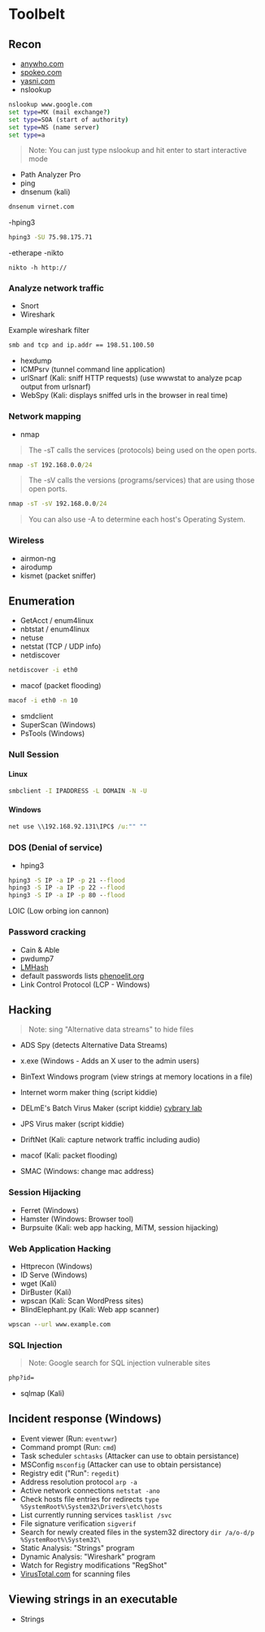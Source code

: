# Toolbelt

## Recon

- [anywho.com](https://www.anywho.com)
- [spokeo.com](https://www.spokeo.com)
- [yasni.com](https://www.yasni.com)
- nslookup

```cmd
nslookup www.google.com
set type=MX (mail exchange?)
set type=SOA (start of authority)
set type=NS (name server)
set type=a
```

> Note: You can just type nslookup and hit enter to start interactive mode

- Path Analyzer Pro
- ping
- dnsenum (kali)

```cmd
dnsenum virnet.com
```

-hping3

```cmd
hping3 -SU 75.98.175.71
```

-etherape
-nikto

```
nikto -h http://
```

### Analyze network traffic

- Snort
- Wireshark

Example wireshark filter

```txt
smb and tcp and ip.addr == 198.51.100.50
```

- hexdump
- ICMPsrv (tunnel command line application)
- urlSnarf (Kali: sniff HTTP requests) (use wwwstat to analyze pcap output from urlsnarf)
- WebSpy (Kali: displays sniffed urls in the browser in real time)

### Network mapping

- nmap

> The -sT calls the services (protocols) being used on the open ports.

```cmd
nmap -sT 192.168.0.0/24
```

> The -sV calls the versions (programs/services) that are using those open ports.

```cmd
nmap -sT -sV 192.168.0.0/24
```

> You can also use -A to determine each host's Operating System.

### Wireless

- airmon-ng
- airodump
- kismet (packet sniffer)

## Enumeration

- GetAcct / enum4linux
- nbtstat / enum4linux
- netuse
- netstat (TCP / UDP info)
- netdiscover

```cmd
netdiscover -i eth0
```

- macof (packet flooding)

```cmd
macof -i eth0 -n 10
```

- smdclient
- SuperScan (Windows)
- PsTools (Windows)

### Null Session

#### Linux

```cmd
smbclient -I IPADDRESS -L DOMAIN -N -U
```

#### Windows

```cmd
net use \\192.168.92.131\IPC$ /u:"" ""
```

### DOS (Denial of service)

- hping3

```cmd
hping3 -S IP -a IP -p 21 --flood
hping3 -S IP -a IP -p 22 --flood
hping3 -S IP -a IP -p 80 --flood
```

LOIC (Low orbing ion cannon)

### Password cracking

- Cain & Able
- pwdump7
- [LMHash](http://www.tobtu.com/lmntlm.php)
- default passwords lists [phenoelit.org](http://www.phenoelit.org/dpl/dpl.html)
- Link Control Protocol (LCP - Windows)

## Hacking

> Note: sing "Alternative data streams" to hide files

- ADS Spy (detects Alternative Data Streams)
- x.exe (Windows - Adds an X user to the admin users)

- BinText Windows program (view strings at memory locations in a file)

- Internet worm maker thing (script kiddie)
- DELmE's Batch Virus Maker (script kiddie) [cybrary lab](https://www.cybrary.it/video/viruses-worms-delme-lab/)
- JPS Virus maker (script kiddie)
- DriftNet (Kali: capture network traffic including audio)
- macof (Kali: packet flooding)
- SMAC (Windows: change mac address)

### Session Hijacking

- Ferret (Windows)
- Hamster (Windows: Browser tool)
- Burpsuite (Kali: web app hacking, MiTM, session hijacking)

### Web Application Hacking

- Httprecon (Windows)
- ID Serve (Windows)
- wget (Kali)
- DirBuster (Kali)
- wpscan (Kali: Scan WordPress sites)
- BlindElephant.py (Kali: Web app scanner)

```cmd
wpscan --url www.example.com
```

### SQL Injection

> Note: Google search for SQL injection vulnerable sites

```cmd
php?id=
```

- sqlmap (Kali)

## Incident response (Windows)

- Event viewer (Run: `eventvwr`)
- Command prompt (Run: `cmd`)
- Task scheduler `schtasks` (Attacker can use to obtain persistance)
- MSConfig `msconfig` (Attacker can use to obtain persistance)
- Registry edit ("Run": `regedit`)
- Address resolution protocol `arp -a`
- Active network connections `netstat -ano`
- Check hosts file entries for redirects `type %SystemRoot%\System32\Drivers\etc\hosts`
- List currently running services `tasklist /svc`
- File signature verification `sigverif`
- Search for newly created files in the system32 directory `dir /a/o-d/p %SystemRoot%\System32\`
- Static Analysis: "Strings" program
- Dynamic Analysis: "Wireshark" program
- Watch for Registry modifications "RegShot"
- [VirusTotal.com](http://www.VirusTotal.com) for scanning files

## Viewing strings in an executable

- Strings